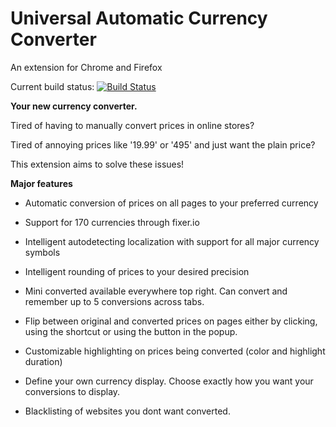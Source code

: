 # Universal Automatic Currency Converter

An extension for Chrome and Firefox

Current build status: [![Build Status](https://travis-ci.com/Baizey/UniversalAutomaticCurrencyConverter.svg?branch=deployed)](https://travis-ci.com/Baizey/UniversalAutomaticCurrencyConverter)

<strong>Your new currency converter.</strong>

Tired of having to manually convert prices in online stores?

Tired of annoying prices like '19.99' or '495' and just want the plain price?

This extension aims to solve these issues!

<b>Major features</b>

- Automatic conversion of prices on all pages to your preferred currency

- Support for 170 currencies through fixer.io

- Intelligent autodetecting localization with support for all major currency symbols

- Intelligent rounding of prices to your desired precision

- Mini converted available everywhere top right. Can convert and remember up to 5 conversions across tabs.

- Flip between original and converted prices on pages either by clicking, using the shortcut or using the button in the popup.

- Customizable highlighting on prices being converted (color and highlight duration)

- Define your own currency display. Choose exactly how you want your conversions to display.

- Blacklisting of websites you dont want converted.
